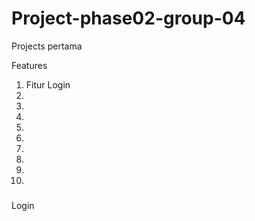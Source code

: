 # Project-phase02-group-04
Projects pertama

Features 
1. Fitur Login
2.
3.
4.
5.
6.
7.
8.
9.
10.

###
Login
###
